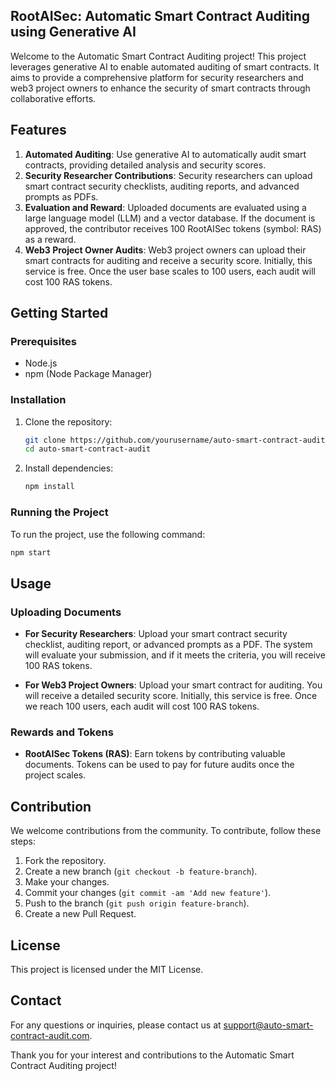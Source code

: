 
## RootAISec: Automatic Smart Contract Auditing using Generative AI

Welcome to the Automatic Smart Contract Auditing project! This project leverages generative AI to enable automated auditing of smart contracts. It aims to provide a comprehensive platform for security researchers and web3 project owners to enhance the security of smart contracts through collaborative efforts.

## Features

1. **Automated Auditing**: Use generative AI to automatically audit smart contracts, providing detailed analysis and security scores.
2. **Security Researcher Contributions**: Security researchers can upload smart contract security checklists, auditing reports, and advanced prompts as PDFs.
3. **Evaluation and Reward**: Uploaded documents are evaluated using a large language model (LLM) and a vector database. If the document is approved, the contributor receives 100 RootAISec tokens (symbol: RAS) as a reward.
4. **Web3 Project Owner Audits**: Web3 project owners can upload their smart contracts for auditing and receive a security score. Initially, this service is free. Once the user base scales to 100 users, each audit will cost 100 RAS tokens.

## Getting Started

### Prerequisites

- Node.js
- npm (Node Package Manager)

### Installation

1. Clone the repository:
    ```bash
    git clone https://github.com/yourusername/auto-smart-contract-audit.git
    cd auto-smart-contract-audit
    ```

2. Install dependencies:
    ```bash
    npm install
    ```

### Running the Project

To run the project, use the following command:
```bash
npm start
```

## Usage

### Uploading Documents

- **For Security Researchers**: Upload your smart contract security checklist, auditing report, or advanced prompts as a PDF. The system will evaluate your submission, and if it meets the criteria, you will receive 100 RAS tokens.
  
- **For Web3 Project Owners**: Upload your smart contract for auditing. You will receive a detailed security score. Initially, this service is free. Once we reach 100 users, each audit will cost 100 RAS tokens.

### Rewards and Tokens

- **RootAISec Tokens (RAS)**: Earn tokens by contributing valuable documents. Tokens can be used to pay for future audits once the project scales.

## Contribution

We welcome contributions from the community. To contribute, follow these steps:

1. Fork the repository.
2. Create a new branch (`git checkout -b feature-branch`).
3. Make your changes.
4. Commit your changes (`git commit -am 'Add new feature'`).
5. Push to the branch (`git push origin feature-branch`).
6. Create a new Pull Request.

## License

This project is licensed under the MIT License.

## Contact

For any questions or inquiries, please contact us at support@auto-smart-contract-audit.com.

Thank you for your interest and contributions to the Automatic Smart Contract Auditing project!
